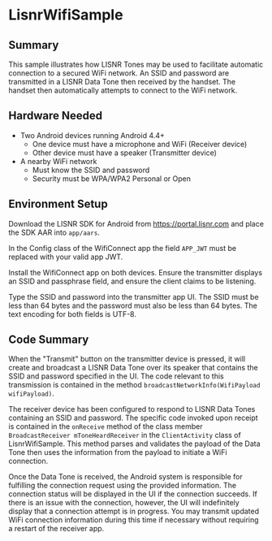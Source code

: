 # LisnrWifiSample

## Summary

This sample illustrates how LISNR Tones may be used to facilitate automatic connection to a secured WiFi network. An SSID and password are transmitted in a LISNR Data Tone then received by the handset. The handset then automatically attempts to connect to the WiFi network.

## Hardware Needed

* Two Android devices running Android 4.4+
	* One device must have a microphone and WiFi (Receiver device)
	* Other device must have a speaker (Transmitter device)
* A nearby WiFi network
	* Must know the SSID and password
	* Security must be WPA/WPA2 Personal or Open

## Environment Setup

Download the LISNR SDK for Android from https://portal.lisnr.com and place the SDK AAR into `app/aars`.

In the Config class of the WifiConnect app the field `APP_JWT` must be replaced with your valid app JWT.

Install the WifiConnect app on both devices. Ensure the transmitter displays an SSID and passphrase field, and ensure the client claims to be listening.

Type the SSID and password into the transmitter app UI. The SSID must be less than 64 bytes and the password must also be less than 64 bytes. The text encoding for both fields is UTF-8.

## Code Summary

When the "Transmit" button on the transmitter device is pressed, it will create and broadcast a LISNR Data Tone over its speaker that contains the SSID and password specified in the UI. The code relevant to this transmission is contained in the method `broadcastNetworkInfo(WifiPayload wifiPayload)`.

The receiver device has been configured to respond to LISNR Data Tones containing an SSID and password. The specific code invoked upon receipt is contained in the `onReceive` method of the class member `BroadcastReceiver mToneHeardReceiver` in the `ClientActivity` class of LisnrWifiSample. This method parses and validates the payload of the Data Tone then uses the information from the payload to initiate a WiFi connection.

Once the Data Tone is received, the Android system is responsible for fulfilling the connection request using the provided information. The connection status will be displayed in the UI if the connection succeeds. If there is an issue with the connection, however, the UI will indefinitely display that a connection attempt is in progress. You may transmit updated WiFi connection information during this time if necessary without requiring a restart of the receiver app.
